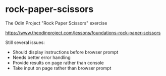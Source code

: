 # rock-paper-scissors
The Odin Project "Rock Paper Scissors" exercise

https://www.theodinproject.com/lessons/foundations-rock-paper-scissors

Still several issues:
- Should display instructions before browser prompt
- Needs better error handling
- Provide results on page rather than console
- Take input on page rather than browser prompt
